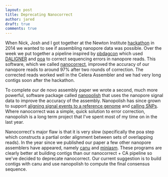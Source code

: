 ```yaml
---
layout: post
title: Deprecating Nanocorrect
author: jared
draft: true
comments: true
---
```


When Nick, Josh and I got together at the Newton Institute [hackathon](http://simpsonlab.github.io/2015/03/30/optimizing-hmm/) in 2014 we wanted to see if assembling nanopore data was possible. Over the week we put together a pipeline inspired by [pbdagcon](https://github.com/PacificBiosciences/pbdagcon) which used [DALIGNER](https://github.com/thegenemyers/DALIGNER) and [poa](http://sourceforge.net/projects/poamsa/) to correct sequencing errors in nanopore reads. This software, which we called [nanocorrect](https://github.com/jts/nanocorrect), improved the accuracy of our nanopore reads to around 97% after two rounds of correction. The corrected reads worked well in the Celera Assembler and we had very long contigs soon after the hackathon.

To complete our de novo assembly paper we wrote a second, much more powerful, software package called [nanopolish](https://github.com/jts/nanopolish) that uses the nanopore signal data to improve the accuracy of the assembly. Nanopolish has since grown to support [aligning signal events to a reference genome](http://simpsonlab.github.io/2015/04/08/eventalign) and [calling SNPs](http://simpsonlab.github.io/2016/02/03/ebola-snps/). Where nanocorrect was a simple, quick solution to error correction, nanopolish is a long term project that I've spent most of my time on in the last year.

Nanocorrect's major flaw is that it is very slow (specifically the poa step which constructs a partial order alignment between sets of overlapping reads). In the year since we published our paper a few other nanopore assemblers have appeared, namely [canu](http://canu.readthedocs.org/en/latest/quick-start.html) and [miniasm](http://arxiv.org/abs/1512.01801). These programs are clearly better at building contigs than our nanocorrect + CA pipeline so we've decided to deprecate nanocorrect. Our current suggestion is to build contigs with canu and use nanopolish to compute the final consensus sequence. 
